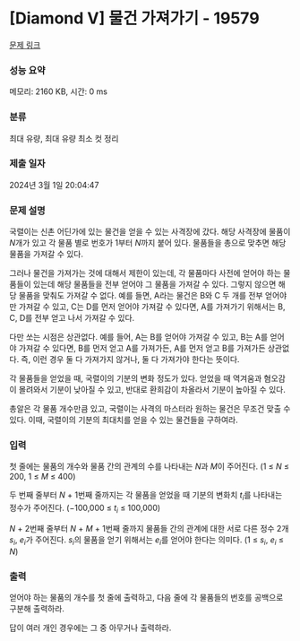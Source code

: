 # [Diamond V] 물건 가져가기 - 19579 

[문제 링크](https://www.acmicpc.net/problem/19579) 

### 성능 요약

메모리: 2160 KB, 시간: 0 ms

### 분류

최대 유량, 최대 유량 최소 컷 정리

### 제출 일자

2024년 3월 1일 20:04:47

### 문제 설명

<p>국렬이는 신촌 어딘가에 있는 물건을 얻을 수 있는 사격장에 갔다. 해당 사격장에 물품이 <em>N</em>개가 있고 각 물품 별로 번호가 1부터 <em>N</em>까지 붙어 있다. 물품들을 총으로 맞추면 해당 물품을 가져갈 수 있다.</p>

<p>그러나 물건을 가져가는 것에 대해서 제한이 있는데, 각 물품마다 사전에 얻어야 하는 물품들이 있는데 해당 물품들을 전부 얻어야 그 물품을 가져갈 수 있다. 그렇지 않으면 해당 물품을 맞춰도 가져갈 수 없다. 예를 들면, A라는 물건은 B와 C 두 개를 전부 얻어야만 가져갈 수 있고, C는 D를 먼저 얻어야 가져갈 수 있다면, A를 가져가기 위해서는 B, C, D를 전부 얻고 나서 가져갈 수 있다.</p>

<p>다만 쏘는 시점은 상관없다. 예를 들어, A는 B를 얻어야 가져갈 수 있고, B는 A를 얻어야 가져갈 수 있다면, B를 먼저 얻고 A를 가져가든, A를 먼저 얻고 B를 가져가든 상관없다. 즉, 이런 경우 둘 다 가져가지 않거나, 둘 다 가져가야 한다는 뜻이다.</p>

<p>각 물품들을 얻었을 때, 국렬이의 기분의 변화 정도가 있다. 얻었을 때 역겨움과 혐오감이 몰려와서 기분이 낮아질 수 있고, 반대로 환희감이 차올라서 기분이 높아질 수 있다.</p>

<p>총알은 각 물품 개수만큼 있고, 국렬이는 사격의 마스터라 원하는 물건은 무조건 맞출 수 있다. 이때, 국렬이의 기분의 최대치를 얻을 수 있는 물건들을 구하여라.</p>

### 입력 

 <p>첫 줄에는 물품의 개수와 물품 간의 관계의 수를 나타내는 <em>N</em>과 <em>M</em>이 주어진다. (1 ≤ <em>N</em> ≤ 200, 1 ≤ <em>M</em> ≤ 400)</p>

<p>두 번째 줄부터 <em>N </em>+ 1번째 줄까지는 각 물품을 얻었을 때 기분의 변화치 <em>t<sub>i</sub></em>를 나타내는 정수가 주어진다. (−100,000 ≤ <em>t<sub>i</sub></em> ≤ 100,000)</p>

<p><em>N</em> + 2번째 줄부터 <em>N</em> + <em>M</em> + 1번째 줄까지 물품들 간의 관계에 대한 서로 다른 정수 2개 <em>s<sub>i</sub></em>, <em>e<sub>i</sub></em>가 주어진다. <em>s<sub>i</sub></em>의 물품을 얻기 위해서는 <em>e<sub>i</sub></em>를 얻어야 한다는 의미다. (1 ≤ <em>s<sub>i</sub></em>, <em>e<sub>i</sub></em> ≤ <em>N</em>)</p>

### 출력 

 <p>얻어야 하는 물품의 개수를 첫 줄에 출력하고, 다음 줄에 각 물품들의 번호를 공백으로 구분해 출력하라.</p>

<p>답이 여러 개인 경우에는 그 중 아무거나 출력하라.</p>

